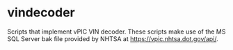 # vindecoder

Scripts that implement vPIC VIN decoder. These scripts make use of the MS SQL Server bak file provided by NHTSA at https://vpic.nhtsa.dot.gov/api/.
